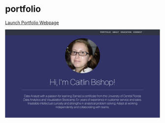 # portfolio

[Launch Portfolio Webpage](https://bishopce16.github.io/portfolio/)

![image_portfolio_webpage](assets/img/portfolio/webpage_image.png)